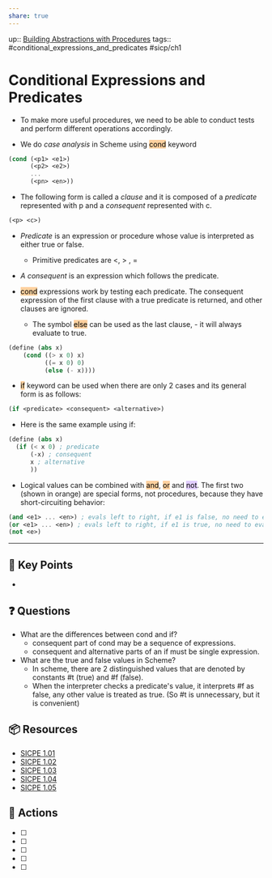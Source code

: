 ```yaml
---
share: true
---
```

up:: [Building Abstractions with Procedures](./Building%20Abstractions%20with%20Procedures.md)
tags:: #conditional_expressions_and_predicates #sicp/ch1 

# Conditional Expressions and Predicates

- To make more useful procedures, we need to be able to conduct tests and perform different operations accordingly.

- We do *case analysis* in Scheme using  <mark style="background: #FFB86CA6;">cond</mark> keyword
```Scheme
(cond (<p1> <e1>)
	  (<p2> <e2>)
	  ...
	  (<pn> <en>))
```

- The following form is called a *clause* and it is composed of a *predicate* represented with p and a *consequent* represented with c.

```Scheme
(<p> <c>)
```

- *Predicate* is an expression or procedure whose value is interpreted as either true or false.
	- Primitive predicates are <, > , =
- *A consequent* is an expression which follows the predicate.

- <mark style="background: #FFB86CA6;">cond</mark> expressions work by testing each predicate. The consequent expression of the first clause with a true predicate is returned, and other clauses are ignored.
	- The symbol <mark style="background: #FFB86CA6;">else</mark> can be used as the last clause, - it will always evaluate to true.

```Scheme
(define (abs x)
	(cond ((> x 0) x)
		  ((= x 0) 0)
		  (else (- x))))
```

- <mark style="background: #FFB86CA6;">if</mark> keyword can be used when there are only 2 cases and its general form is as follows:

```Scheme
(if <predicate> <consequent> <alternative>)
```

- Here is the same example using if:
```Scheme
(define (abs x)
  (if (< x 0) ; predicate
	  (-x) ; consequent
	  x ; alternative
	  ))
```

- Logical values can be combined with <mark style="background: #FFB86CA6;">and</mark>, <mark style="background: #FFB86CA6;">or</mark> and <mark style="background: #D2B3FFA6;">not</mark>. The first two (shown in orange) are special forms, not procedures, because they have short-circuiting behavior:

```Scheme
(and <e1> ... <en>) ; evals left to right, if e1 is false, no need to eval the rest
(or <e1> ... <en>) ; evals left to right, if e1 is true, no need to eval the rest
(not <e>)
```


---

## 🔑 Key Points
- 
## ❓ Questions
- What are the differences between cond and if?
	- consequent part of cond may be a sequence of expressions.
	- consequent and alternative parts of an if must be single expression.
- What are the true and false values in Scheme?
	- In scheme, there are 2 distinguished values that are denoted by constants  \#t  (true) and \#f (false).
	- When the interpreter checks a predicate's value, it interprets \#f as false, any other value is treated as true. (So \#t is unnecessary, but it is convenient)
## 📦 Resources
- [SICPE 1.01](./SICPE%201.01.md)
- [SICPE 1.02](./SICPE%201.02.md)
- [SICPE 1.03](./SICPE%201.03.md)
- [SICPE 1.04](./SICPE%201.04.md)
- [SICPE 1.05](./SICPE%201.05.md)
## 🎯 Actions
- [ ] 
- [ ] 
- [ ] 
- [ ] 
- [ ] 
